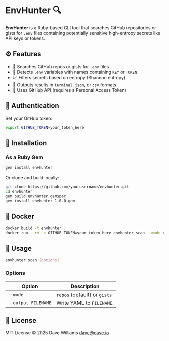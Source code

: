 # EnvHunter 🔍

**EnvHunter** is a Ruby-based CLI tool that searches GitHub repositories or gists for `.env` files containing potentially sensitive high-entropy secrets like API keys or tokens.

## ⚙️ Features

- 🔎 Searches GitHub repos or gists for `.env` files
- 🧪 Detects `.env` variables with names containing `KEY` or `TOKEN`
- 📈 Filters secrets based on entropy (Shannon entropy)
- 💬 Outputs results in `terminal`, `json`, or `csv` formats
- 🔐 Uses GitHub API (requires a Personal Access Token)

## 🔐 Authentication

Set your GitHub token:

```bash
export GITHUB_TOKEN=your_token_here
```

## 🧰 Installation

### As a Ruby Gem

```bash
gem install envhunter
```

Or clone and build locally:

```bash
git clone https://github.com/yourusername/envhunter.git
cd envhunter
gem build envhunter.gemspec
gem install envhunter-1.0.0.gem
```

## 🐳 Docker

```bash
docker build -t envhunter .
docker run --rm -e GITHUB_TOKEN=your_token_here envhunter scan --mode gists --format json
```

## 🚀 Usage

```bash
envhunter scan [options]
```

### Options

| Option              | Description                  |
| ------------------- | ---------------------------- |
| `--mode`            | `repos` (default) or `gists` |
| `--output FILENAME` | Write YAML to `FILENAME`.    |

## 📝 License

MIT License © 2025 Dave Williams <dave@dave.io>
